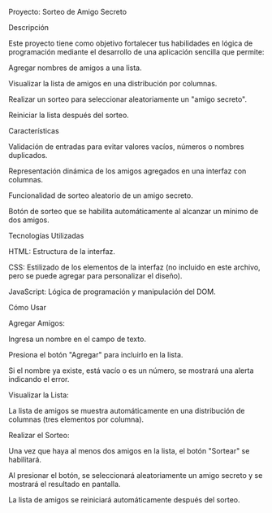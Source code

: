 Proyecto: Sorteo de Amigo Secreto

Descripción

Este proyecto tiene como objetivo fortalecer tus habilidades en lógica de programación mediante el desarrollo de una aplicación sencilla que permite:

Agregar nombres de amigos a una lista.

Visualizar la lista de amigos en una distribución por columnas.

Realizar un sorteo para seleccionar aleatoriamente un "amigo secreto".

Reiniciar la lista después del sorteo.

Características

Validación de entradas para evitar valores vacíos, números o nombres duplicados.

Representación dinámica de los amigos agregados en una interfaz con columnas.

Funcionalidad de sorteo aleatorio de un amigo secreto.

Botón de sorteo que se habilita automáticamente al alcanzar un mínimo de dos amigos.

Tecnologías Utilizadas

HTML: Estructura de la interfaz.

CSS: Estilizado de los elementos de la interfaz (no incluido en este archivo, pero se puede agregar para personalizar el diseño).

JavaScript: Lógica de programación y manipulación del DOM.

Cómo Usar

Agregar Amigos:

Ingresa un nombre en el campo de texto.

Presiona el botón "Agregar" para incluirlo en la lista.

Si el nombre ya existe, está vacío o es un número, se mostrará una alerta indicando el error.

Visualizar la Lista:

La lista de amigos se muestra automáticamente en una distribución de columnas (tres elementos por columna).

Realizar el Sorteo:

Una vez que haya al menos dos amigos en la lista, el botón "Sortear" se habilitará.

Al presionar el botón, se seleccionará aleatoriamente un amigo secreto y se mostrará el resultado en pantalla.

La lista de amigos se reiniciará automáticamente después del sorteo.
